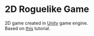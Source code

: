 # 2D Roguelike Game
 2D game created in [Unity](https://unity3d.com) game engine.                         
Based on [this](https://unity3d.com/pt/learn/tutorials/projects/2d-roguelike-tutorial) tutorial.
